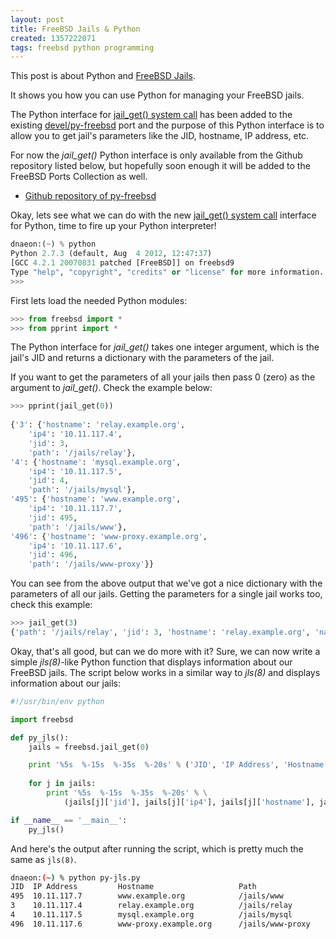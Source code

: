 ```yaml
---
layout: post
title: FreeBSD Jails & Python
created: 1357222071
tags: freebsd python programming
---
```

This post is about Python and
[FreeBSD
Jails](http://www.freebsd.org/doc/en_US.ISO8859-1/books/handbook/jails.html).

It shows you how you can use Python for managing your FreeBSD jails.

The Python interface for [jail_get() system
call](http://www.freebsd.org/cgi/man.cgi?query=jail_get&apropos=0&sektion=0&manpath=FreeBSD+9.0-RELEASE&arch=default&format=html)
has been added to the existing
[devel/py-freebsd](http://www.freshports.org/devel/py-freebsd/) port
and the purpose of this Python interface is to allow you to get jail's
parameters like the JID, hostname, IP address, etc.

For now the *jail_get()* Python interface is only available from the
Github repository listed below, but hopefully soon enough it will be
added to the FreeBSD Ports Collection as well.

* [Github repository of py-freebsd](https://github.com/dnaeon/py-freebsd)

Okay, lets see what we can do with the new [jail_get() system
call](http://www.freebsd.org/cgi/man.cgi?query=jail_get&apropos=0&sektion=0&manpath=FreeBSD+9.0-RELEASE&arch=default&format=html)
interface for Python, time to fire up your Python interpreter!

```python
dnaeon:(~) % python
Python 2.7.3 (default, Aug  4 2012, 12:47:37) 
[GCC 4.2.1 20070831 patched [FreeBSD]] on freebsd9
Type "help", "copyright", "credits" or "license" for more information.
>>> 
```

First lets load the needed Python modules:

```python
>>> from freebsd import *
>>> from pprint import *
```

The Python interface for *jail_get()* takes one integer argument,
which is the jail's JID and returns a dictionary with the parameters
of the jail.

If you want to get the parameters of all your jails then pass 0 (zero)
as the argument to *jail_get()*. Check the example below:

```python
>>> pprint(jail_get(0))
	
{'3': {'hostname': 'relay.example.org',
	'ip4': '10.11.117.4',
	'jid': 3,
	'path': '/jails/relay'},
'4': {'hostname': 'mysql.example.org',
	'ip4': '10.11.117.5',
	'jid': 4,
	'path': '/jails/mysql'},
'495': {'hostname': 'www.example.org',
	'ip4': '10.11.117.7',
	'jid': 495,
	'path': '/jails/www'},
'496': {'hostname': 'www-proxy.example.org',
	'ip4': '10.11.117.6',
	'jid': 496,
	'path': '/jails/www-proxy'}}
```

You can see from the above output that we've got a nice dictionary
with the parameters of all our jails. Getting the parameters for a
single jail works too, check this example:

```python
>>> jail_get(3)
{'path': '/jails/relay', 'jid': 3, 'hostname': 'relay.example.org', 'name': '3', 'ip4': '10.11.117.4'}
```

Okay, that's all good, but can we do more with it? Sure, we can now
write a simple *jls(8)*-like Python function that displays information
about our FreeBSD jails. The script below works in a similar way to
*jls(8)* and displays information about our jails:

```python
#!/usr/bin/env python

import freebsd

def py_jls():
    jails = freebsd.jail_get(0)

    print '%5s  %-15s  %-35s  %-20s' % ('JID', 'IP Address', 'Hostname', 'Path')
		
    for j in jails:
        print '%5s  %-15s  %-35s  %-20s' % \
            (jails[j]['jid'], jails[j]['ip4'], jails[j]['hostname'], jails[j]['path'])

if __name__ == '__main__':
    py_jls()
```

And here's the output after running the script, which is pretty
much the same as `jls(8)`.

```bash
dnaeon:(~) % python py-jls.py
JID  IP Address         Hostname                   Path                
495  10.11.117.7        www.example.org            /jails/www          
3    10.11.117.4        relay.example.org          /jails/relay        
4    10.11.117.5        mysql.example.org          /jails/mysql        
496  10.11.117.6        www-proxy.example.org      /jails/www-proxy
```
